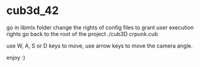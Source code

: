 # cub3d_42

go in libmlx folder
change the rights of config files to grant user execution rights
go back to the root of the project
./cub3D crpunk.cub

use W, A, S or D keys to move,
use arrow keys to move the camera angle.

enjoy :)

